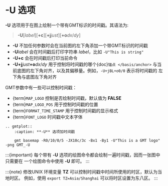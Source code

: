 # -U 选项

**-U** 选项用于在图上绘制一个带有GMT标识的时间戳。其语法为:

> **-U**\[*label*\]\[**+c**\]\[**+j***just*\]\[**+o***dx*/*dy*\]

- **-U** 不加任何参数时会在当前图的左下角添加一个带GMT标识的时间戳
- **-U***label* 会在时间戳后打印字符串 *label*，比如 `-U"This is string"`
- **-U+c** 会在时间戳后打印当前命令
- **-U+j**_just_**+o**_dx_/_dy_ 用于控制将时间戳的哪个{doc}`锚点 </basis/anchor>`
  与当前底图的左下角对齐，以及其偏移量。例如，`-U+jBL+o0/0` 表示将时间戳的
  左下角与底图左下角对齐

GMT参数中有一些可以控制时间戳：

- {term}`MAP_LOGO` 控制是否绘制时间戳，默认值为 **FALSE**
- {term}`MAP_LOGO_POS` 用于控制时间戳的位置
- {term}`FORMAT_TIME_STAMP` 用于控制时间戳的显示格式
- {term}`FONT_LOGO` 时间戳中文本字体

```{eval-rst}
.. gmtplot::
    :caption: **-U** 选项加时间戳

    gmt basemap -R0/10/0/5 -JX10c/3c -Bx1 -By1 -U"This is a GMT logo" -png GMT_-U
```

:::{important}
每个带有 **-U** 选项的绘图命令都会绘制一遍时间戳，因而一张图中只需要在
一个绘图命令中使用 **-U** 即可。
:::

:::{note}
修改UNIX 环境变量 **TZ** 可以控制时间戳中时间所使用的时区，默认为当地时区。
例如，使用 `export TZ=Asia/Shanghai` 可以将时区设置为东八区。
:::
